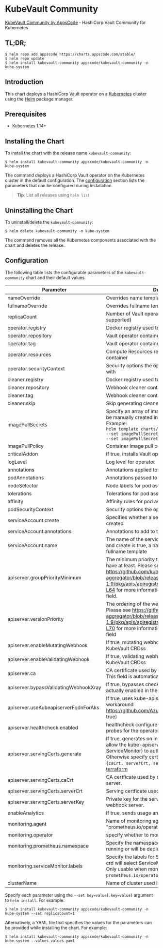 # KubeVault Community

[KubeVault Community by AppsCode](https://github.com/kubevault/operator) - HashiCorp Vault Community for Kubernetes

## TL;DR;

```console
$ helm repo add appscode https://charts.appscode.com/stable/
$ helm repo update
$ helm install kubevault-community appscode/kubevault-community -n kube-system
```

## Introduction

This chart deploys a HashiCorp Vault operator on a [Kubernetes](http://kubernetes.io) cluster using the [Helm](https://helm.sh) package manager.

## Prerequisites

- Kubernetes 1.14+

## Installing the Chart

To install the chart with the release name `kubevault-community`:

```console
$ helm install kubevault-community appscode/kubevault-community -n kube-system
```

The command deploys a HashiCorp Vault operator on the Kubernetes cluster in the default configuration. The [configuration](#configuration) section lists the parameters that can be configured during installation.

> **Tip**: List all releases using `helm list`

## Uninstalling the Chart

To uninstall/delete the `kubevault-community`:

```console
$ helm delete kubevault-community -n kube-system
```

The command removes all the Kubernetes components associated with the chart and deletes the release.

## Configuration

The following table lists the configurable parameters of the `kubevault-community` chart and their default values.

|               Parameter               |                                                                                                                                                                             Description                                                                                                                                                                             |                                Default                                |
|---------------------------------------|---------------------------------------------------------------------------------------------------------------------------------------------------------------------------------------------------------------------------------------------------------------------------------------------------------------------------------------------------------------------|-----------------------------------------------------------------------|
| nameOverride                          | Overrides name template                                                                                                                                                                                                                                                                                                                                             | `""`                                                                  |
| fullnameOverride                      | Overrides fullname template                                                                                                                                                                                                                                                                                                                                         | `""`                                                                  |
| replicaCount                          | Number of Vault operator replicas to create (only 1 is supported)                                                                                                                                                                                                                                                                                                   | `1`                                                                   |
| operator.registry                     | Docker registry used to pull Vault operator image                                                                                                                                                                                                                                                                                                                   | `kubevault`                                                           |
| operator.repository                   | Vault operator container image                                                                                                                                                                                                                                                                                                                                      | `vault-operator`                                                      |
| operator.tag                          | Vault operator container image tag                                                                                                                                                                                                                                                                                                                                  | `v0.4.0-beta.0`                                                       |
| operator.resources                    | Compute Resources required by the operator container                                                                                                                                                                                                                                                                                                                | `{"requests":{"cpu":"100m"}}`                                         |
| operator.securityContext              | Security options the operator container should run with                                                                                                                                                                                                                                                                                                             | `{}`                                                                  |
| cleaner.registry                      | Docker registry used to pull Webhook cleaner image                                                                                                                                                                                                                                                                                                                  | `appscode`                                                            |
| cleaner.repository                    | Webhook cleaner container image                                                                                                                                                                                                                                                                                                                                     | `kubectl`                                                             |
| cleaner.tag                           | Webhook cleaner container image tag                                                                                                                                                                                                                                                                                                                                 | `v1.16`                                                               |
| cleaner.skip                          | Skip generating cleaner YAML                                                                                                                                                                                                                                                                                                                                        | `false`                                                               |
| imagePullSecrets                      | Specify an array of imagePullSecrets. Secrets must be manually created in the namespace. <br> Example: <br> `helm template charts/kubevault-community \` <br> `--set imagePullSecrets[0].name=sec0 \` <br> `--set imagePullSecrets[1].name=sec1`                                                                                                                    | `[]`                                                                  |
| imagePullPolicy                       | Container image pull policy                                                                                                                                                                                                                                                                                                                                         | `IfNotPresent`                                                        |
| criticalAddon                         | If true, installs Vault operator as critical addon                                                                                                                                                                                                                                                                                                                  | `false`                                                               |
| logLevel                              | Log level for operator                                                                                                                                                                                                                                                                                                                                              | `3`                                                                   |
| annotations                           | Annotations applied to operator deployment                                                                                                                                                                                                                                                                                                                          | `{}`                                                                  |
| podAnnotations                        | Annotations passed to operator pod(s).                                                                                                                                                                                                                                                                                                                              | `{}`                                                                  |
| nodeSelector                          | Node labels for pod assignment                                                                                                                                                                                                                                                                                                                                      | `{"beta.kubernetes.io/arch":"amd64","beta.kubernetes.io/os":"linux"}` |
| tolerations                           | Tolerations for pod assignment                                                                                                                                                                                                                                                                                                                                      | `[]`                                                                  |
| affinity                              | Affinity rules for pod assignment                                                                                                                                                                                                                                                                                                                                   | `{}`                                                                  |
| podSecurityContext                    | Security options the operator pod should run with.                                                                                                                                                                                                                                                                                                                  | `{"fsGroup":65535}`                                                   |
| serviceAccount.create                 | Specifies whether a service account should be created                                                                                                                                                                                                                                                                                                               | `true`                                                                |
| serviceAccount.annotations            | Annotations to add to the service account                                                                                                                                                                                                                                                                                                                           | `{}`                                                                  |
| serviceAccount.name                   | The name of the service account to use. If not set and create is true, a name is generated using the fullname template                                                                                                                                                                                                                                              | `""`                                                                  |
| apiserver.groupPriorityMinimum        | The minimum priority the webhook api group should have at least. Please see https://github.com/kubernetes/kube-aggregator/blob/release-1.9/pkg/apis/apiregistration/v1beta1/types.go#L58-L64 for more information on proper values of this field.                                                                                                                   | `10000`                                                               |
| apiserver.versionPriority             | The ordering of the webhook api inside of the group. Please see https://github.com/kubernetes/kube-aggregator/blob/release-1.9/pkg/apis/apiregistration/v1beta1/types.go#L66-L70 for more information on proper values of this field                                                                                                                                | `15`                                                                  |
| apiserver.enableMutatingWebhook       | If true, mutating webhook is configured for KubeVault CRDss                                                                                                                                                                                                                                                                                                         | `true`                                                                |
| apiserver.enableValidatingWebhook     | If true, validating webhook is configured for KubeVault CRDss                                                                                                                                                                                                                                                                                                       | `true`                                                                |
| apiserver.ca                          | CA certificate used by the Kubernetes api server. This field is automatically assigned by the operator.                                                                                                                                                                                                                                                             | `not-ca-cert`                                                         |
| apiserver.bypassValidatingWebhookXray | If true, bypasses checks that validating webhook is actually enabled in the Kubernetes cluster.                                                                                                                                                                                                                                                                     | `false`                                                               |
| apiserver.useKubeapiserverFqdnForAks  | If true, uses kube-apiserver FQDN for AKS cluster to workaround https://github.com/Azure/AKS/issues/522 (default true)                                                                                                                                                                                                                                              | `true`                                                                |
| apiserver.healthcheck.enabled         | healthcheck configures the readiness and liveliness probes for the operator pod.                                                                                                                                                                                                                                                                                    | `false`                                                               |
| apiserver.servingCerts.generate       | If true, generates on install/upgrade the certs that allow the kube-apiserver (and potentially ServiceMonitor) to authenticate operators pods. Otherwise specify certs in `apiserver.servingCerts.{caCrt, serverCrt, serverKey}`. See also: [example terraform](https://github.com/kubevault/installer/blob/master/charts/kubevault-community/example-terraform.tf) | `true`                                                                |
| apiserver.servingCerts.caCrt          | CA certficate used by serving certificate of webhook server.                                                                                                                                                                                                                                                                                                        | `""`                                                                  |
| apiserver.servingCerts.serverCrt      | Serving certficate used by webhook server.                                                                                                                                                                                                                                                                                                                          | `""`                                                                  |
| apiserver.servingCerts.serverKey      | Private key for the serving certificate used by webhook server.                                                                                                                                                                                                                                                                                                     | `""`                                                                  |
| enableAnalytics                       | If true, sends usage analytics                                                                                                                                                                                                                                                                                                                                      | `true`                                                                |
| monitoring.agent                      | Name of monitoring agent (either "prometheus.io/operator" or "prometheus.io/builtin")                                                                                                                                                                                                                                                                               | `"none"`                                                              |
| monitoring.operator                   | specify whether to monitor Vault operator                                                                                                                                                                                                                                                                                                                           | `false`                                                               |
| monitoring.prometheus.namespace       | Specify the namespace where Prometheus server is running or will be deployed.                                                                                                                                                                                                                                                                                       | `""`                                                                  |
| monitoring.serviceMonitor.labels      | Specify the labels for ServiceMonitor. Prometheus crd will select ServiceMonitor using these labels. Only usable when monitoring agent is `prometheus.io/operator`.                                                                                                                                                                                                 | `{}`                                                                  |
| clusterName                           | Name of cluster used in a multi-cluster setup                                                                                                                                                                                                                                                                                                                       | ``                                                                    |


Specify each parameter using the `--set key=value[,key=value]` argument to `helm install`. For example:

```console
$ helm install kubevault-community appscode/kubevault-community -n kube-system --set replicaCount=1
```

Alternatively, a YAML file that specifies the values for the parameters can be provided while
installing the chart. For example:

```console
$ helm install kubevault-community appscode/kubevault-community -n kube-system --values values.yaml
```
